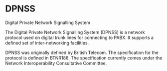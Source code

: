 # DPNSS


Digital Private Network Signalling System

The Digital Private Network Signalling System (DPNSS) is a network
protocol used on digital trunk lines for connecting to PABX. It supports
a defined set of inter-networking facilities.

DPNSS was originally defined by British Telecom. The specification for
the protocol is defined in BTNR188. The specification currently comes
under the Network Interoperability Consultative Committee.

